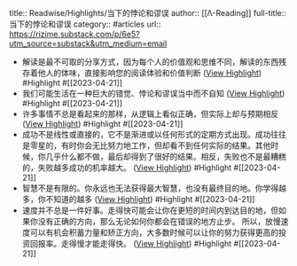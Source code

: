 title:: Readwise/Highlights/当下的悖论和谬误
author:: [[Λ-Reading]]
full-title:: 当下的悖论和谬误
category:: #articles
url:: https://rizime.substack.com/p/6e5?utm_source=substack&utm_medium=email

- 解读是最不可取的分享方式，因为每个人的价值观和思维不同，解读的东西残存着他人的体味，直接影响您的阅读体验和价值判断 ([View Highlight](https://read.readwise.io/read/01gygz9n9cpefgpxjj7waajk3f)) #Highlight #[[2023-04-21]]
- 我们可能生活在一种巨大的错觉、悖论和谬误当中而不自知 ([View Highlight](https://read.readwise.io/read/01gyh1dhd0g3tdxd26ask32j7a)) #Highlight #[[2023-04-21]]
- 许多事情不总是看起来的那样，从逻辑上看似正确，但实际上却与预期相反 ([View Highlight](https://read.readwise.io/read/01gyh1dsqde4vwjyw0wdpw0rj7)) #Highlight #[[2023-04-21]]
- 成功不是线性或直接的，它不是渐进或以任何形式的定期方式出现。成功往往是零星的，有时你会无比努力地工作，但却看不到任何实际的结果。其他时候，你几乎什么都不做，最后却得到了很好的结果。相反，失败也不是最糟糕的，失败越多成功的机率越大。 ([View Highlight](https://read.readwise.io/read/01gyh1ennq4d702nzx42884wzc)) #Highlight #[[2023-04-21]]
- 智慧不是有限的。你永远也无法获得最大智慧，也没有最终目的地。你学得越多，你不知道的越多 ([View Highlight](https://read.readwise.io/read/01gyh1eyrdkchqghbv8hrq27kt)) #Highlight #[[2023-04-21]]
- 速度并不总是一件好事。走得快可能会让你在更短的时间内到达目的地，但如果你没有正确的方向，那么无论如何你都会在错误的地方止步。 所以，放慢速度可以有机会积蓄力量和矫正方向，大多数时候可以让你的努力获得更高的投资回报率。走得慢才能走得快。 ([View Highlight](https://read.readwise.io/read/01gyh1f82bsf13yp30d3p8dsny)) #Highlight #[[2023-04-21]]